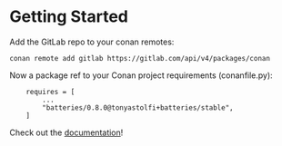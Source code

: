 # Getting Started

Add the GitLab repo to your conan remotes:

```
conan remote add gitlab https://gitlab.com/api/v4/packages/conan
```

Now a package ref to your Conan project requirements (conanfile.py):

```
    requires = [
        ...
        "batteries/0.8.0@tonyastolfi+batteries/stable",
    ]

```

Check out the [documentation](https://batteriescpp.github.io/)!
